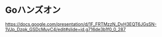 # Goハンズオン
https://docs.google.com/presentation/d/1F_FRTMzzN_DyH3EQT6JGsSN-1VJp_Dzpk_GSDcMuyC4/edit#slide=id.g716de3b1f0_0_287